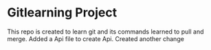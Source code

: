 # Gitlearning Project
This repo is created to learn git and its commands
learned to pull and merge.
Added a Api file to create Api.
Created another change
